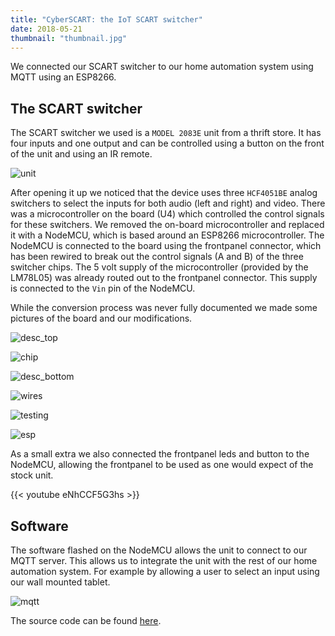```yaml
---
title: "CyberSCART: the IoT SCART switcher"
date: 2018-05-21
thumbnail: "thumbnail.jpg"
---
```


We connected our SCART switcher to our home automation system using MQTT using an ESP8266.

## The SCART switcher

The SCART switcher we used is a `MODEL 2083E` unit from a thrift store. It has four inputs and one output and can be controlled using a button on the front of the unit and using an IR remote.

![unit](unit.jpg)

After opening it up we noticed that the device uses three `HCF4051BE` analog switchers to select the inputs for both audio (left and right) and video. There was a microcontroller on the board (U4) which controlled the control signals for these switchers. We removed the on-board microcontroller and replaced it with a NodeMCU, which is based around an ESP8266 microcontroller. The NodeMCU is connected to the board using the frontpanel connector, which has been rewired to break out the control signals (A and B) of the three switcher chips. The 5 volt supply of the microcontroller (provided by the LM78L05) was already routed out to the frontpanel connector. This supply is connected to the `Vin` pin of the NodeMCU.

While the conversion process was never fully documented we made some pictures of the board and our modifications.

![desc_top](description_top.jpg)

![chip](chip.png)

![desc_bottom](description_bottom.jpg)

![wires](pcb_with_wires.jpg)

![testing](testing.jpg)

![esp](esp.jpg)

As a small extra we also connected the frontpanel leds and button to the NodeMCU, allowing the frontpanel to be used as one would expect of the stock unit.

{{< youtube eNhCCF5G3hs >}}

## Software
The software flashed on the NodeMCU allows the unit to connect to our MQTT server. This allows us to integrate the unit with the rest of our home automation system. For example by allowing a user to select an input using our wall mounted tablet.

![mqtt](mqtt.jpg)

The source code can be found [here](https://github.com/TkkrLab/cyberscart).
